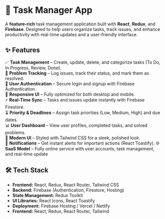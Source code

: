 # 🚀 Task Manager App

A **feature-rich** task management application built with **React**, **Redux**, and **Firebase**. Designed to help users organize tasks, track issues, and enhance productivity with real-time updates and a user-friendly interface.

## ✨ Features

✅ **Task Management** – Create, update, delete, and categorize tasks (To Do, In Progress, Review, Done).  
🚨 **Problem Tracking** – Log issues, track their status, and mark them as resolved.  
🔐 **User Authentication** – Secure login and signup with Firebase Authentication.  
📱 **Responsive UI** – Fully optimized for both desktop and mobile.  
⚡ **Real-Time Sync** – Tasks and issues update instantly with Firebase Firestore.  
⏳ **Priority & Deadlines** – Assign task priorities (Low, Medium, High) and due dates.  
📊 **User Dashboard** – View user profiles, completed tasks, and solved problems.  
🎨 **Modern UI** – Styled with Tailwind CSS for a sleek, polished look.  
🔔 **Notifications** – Get instant alerts for important actions (React Toastify).
🌐 **SaaS Model** – Fully online service with user accounts, task management, and real-time update

## 🛠️ Tech Stack

- **Frontend:** React, Redux, React Router, Tailwind CSS
- **Backend:** Firebase (Authentication, Firestore, Hosting)
- **State Management:** Redux Toolkit
- **UI Libraries:** React Icons, React Toastify
- **Deployment:** Firebase Hosting / Vercel / Netlify
- **Frontend:** React, Redux, React Router, Tailwind
